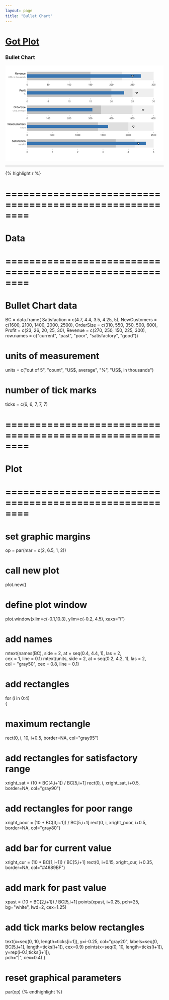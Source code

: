```yaml
---
layout: page
title: "Bullet Chart"
---
```


# [Got Plot](/gotplot) 

### Bullet Chart 

![Bullet Chart](../images/bullet-chart.png) 

-----

{% highlight r %} 
# ======================================================== 
# Data 
# ======================================================== 
# Bullet Chart data 
BC = data.frame( 
  Satisfaction = c(4.7, 4.4, 3.5, 4.25, 5), 
  NewCustomers = c(1600, 2100, 1400, 2000, 2500), 
  OrderSize = c(310, 550, 350, 500, 600), 
  Profit = c(23, 26, 20, 25, 30), 
  Revenue = c(270, 250, 150, 225, 300), 
  row.names = c("current", "past", "poor", "satisfactory", "good")) 
 
# units of measurement 
units = c("out of 5", "count", "US$, average", "%", "US$, in thousands") 
 
# number of tick marks 
ticks = c(6, 6, 7, 7, 7) 
 
 
# ======================================================== 
# Plot 
# ======================================================== 
# set graphic margins 
op = par(mar = c(2, 6.5, 1, 2)) 
# call new plot 
plot.new() 
# define plot window 
plot.window(xlim=c(-0.1,10.3), ylim=c(-0.2, 4.5), xaxs="i") 
# add names 
mtext(names(BC), side = 2, at = seq(0.4, 4.4, 1), las = 2,  
      cex = 1, line = 0.1) 
mtext(units, side = 2, at = seq(0.2, 4.2, 1), las = 2,  
      col = "gray50", cex = 0.8, line = 0.1) 
# add rectangles 
for (i in 0:4)  
{ 
  # maximum rectangle 
  rect(0, i, 10, i+0.5, border=NA, col="gray95") 
  # add rectangles for satisfactory range 
  xright_sat = (10 * BC[4,i+1]) / BC[5,i+1] 
  rect(0, i, xright_sat, i+0.5, border=NA, col="gray90") 
  # add rectangles for poor range 
  xright_poor = (10 * BC[3,i+1]) / BC[5,i+1] 
  rect(0, i, xright_poor, i+0.5, border=NA, col="gray80") 
  # add bar for current value 
  xright_cur = (10 * BC[1,i+1]) / BC[5,i+1] 
  rect(0, i+0.15, xright_cur, i+0.35, border=NA, col="#4689BF") 
  # add mark for past value 
  xpast = (10 * BC[2,i+1]) / BC[5,i+1] 
  points(xpast, i+0.25, pch=25, bg="white", lwd=2, cex=1.25) 
  # add tick marks below rectangles 
  text(x=seq(0, 10, length=ticks[i+1]), y=i-0.25, col="gray20", 
       labels=seq(0, BC[5,i+1], length=ticks[i+1]), cex=0.9) 
  points(x=seq(0, 10, length=ticks[i+1]), y=rep(i-0.1,ticks[i+1]),  
         pch="|", cex=0.4) 
} 
# reset graphical parameters 
par(op) 
{% endhighlight %} 
